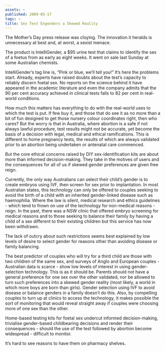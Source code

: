 ```yaml
---
assets: ~
published: 2009-05-17
tags: ~
title: Sex Test Engenders a Skewed Reality
---
```

The Mother’s Day press release was cloying. The innovation it heralds is
unnecessary at best and, at worst, a sexist menace.

The product is IntelliGender, a $95 urine test that claims to identify
the sex of a foetus from as early as eight weeks. It went on sale last
Sunday at some Australian chemists.

IntelliGender’s tag line is, “Pink or blue, we’ll tell you!” It’s here
the problems start. Already, experts have raised doubts about the test’s
capacity to reliably discern foetal sex. No reports on the science
behind it have appeared in the academic literature and even the company
admits that the 90 per cent accuracy achieved in clinical tests falls to
82 per cent in real-world conditions.

How much this matters has everything to do with the real-world uses to
which the test is put. If few buy it, and those that do see it as no
more than a bit of fun designed to get those nursery colour coordinates
right, then who cares? But the worry is that in Australia, where
abortion is a safe if not always lawful procedure, test results might
not be accurate, yet become the basis of a decision with legal, medical
and ethical ramifications. This is different to home pregnancy tests,
the results of which are always validated prior to an abortion being
undertaken or antenatal care commenced.

But the core ethical concerns raised by DIY sex-identification kits are
about more than informed decision-making. They take in the motives of
users and the consequences for all of us if skewed gender preferences
are given free reign.

Currently, the only way Australians can select their child’s gender is
to create embryos using IVF, then screen for sex prior to implantation.
In most Australian states, this technology can only be offered to
couples seeking to avoid the birth of a child with an inherited
gender-linked disease such as haemophilia. Where the law is silent,
medical research and ethics guidelines - which tend to frown on use of
the technology for non-medical reasons - reign. In the past, there was a
NSW clinic that offered embryo screening for medical reasons and to
those seeking to balance their family by having a child of a sex
different to their existing children but this service has now been
withdrawn.

The lack of outcry about such restrictions seems best explained by low
levels of desire to select gender for reasons other than avoiding
disease or family balancing.

The best predictor of couples who will try for a third child are those
with two children of the same sex, and surveys of Anglo and European
couples - Australian data is scarce - show low levels of interest in
using gender-selection technology. This is as it should be. Parents
should not have a general preference for one sex over the other
validated, nor be allowed to turn such preferences into a skewed gender
reality (most likely, a world in which more boys are born than girls).
Gender selection using IVF to avoid disease or balance genders in a
family doesn’t do this. Also, by compelling couples to turn up at
clinics to access the technology, it makes possible the sort of
monitoring that would reveal straight away if couples were choosing more
of one sex than the other.

Home-based testing kits for foetal sex undercut informed
decision-making, trivialise gender-based childbearing decisions and
render their consequences - should the use of the test followed by
abortion become widespread - difficult to monitor.

It’s hard to see reasons to have them on pharmacy shelves.